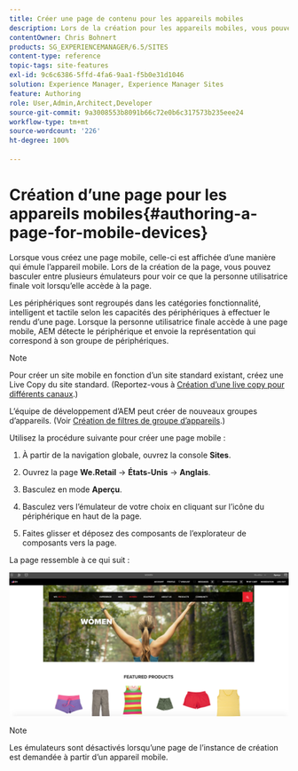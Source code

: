 ```yaml
---
title: Créer une page de contenu pour les appareils mobiles
description: Lors de la création pour les appareils mobiles, vous pouvez basculer entre plusieurs émulateurs pour voir ce que la personne utilisatrice finale voit.
contentOwner: Chris Bohnert
products: SG_EXPERIENCEMANAGER/6.5/SITES
content-type: reference
topic-tags: site-features
exl-id: 9c6c6386-5ffd-4fa6-9aa1-f5b0e31d1046
solution: Experience Manager, Experience Manager Sites
feature: Authoring
role: User,Admin,Architect,Developer
source-git-commit: 9a3008553b8091b66c72e0b6c317573b235eee24
workflow-type: tm+mt
source-wordcount: '226'
ht-degree: 100%

---
```


# Création d’une page pour les appareils mobiles{#authoring-a-page-for-mobile-devices}

Lorsque vous créez une page mobile, celle-ci est affichée d’une manière qui émule l’appareil mobile. Lors de la création de la page, vous pouvez basculer entre plusieurs émulateurs pour voir ce que la personne utilisatrice finale voit lorsqu’elle accède à la page.

Les périphériques sont regroupés dans les catégories fonctionnalité, intelligent et tactile selon les capacités des périphériques à effectuer le rendu d’une page. Lorsque la personne utilisatrice finale accède à une page mobile, AEM détecte le périphérique et envoie la représentation qui correspond à son groupe de périphériques.

>[!NOTE]
>
>Pour créer un site mobile en fonction d’un site standard existant, créez une Live Copy du site standard. (Reportez-vous à [Création d’une live copy pour différents canaux](/help/sites-administering/msm-livecopy.md).)
>
>L’équipe de développement d’AEM peut créer de nouveaux groupes d’appareils. (Voir [Création de filtres de groupe d’appareils](/help/sites-developing/groupfilters.md).)

Utilisez la procédure suivante pour créer une page mobile :

1. À partir de la navigation globale, ouvrez la console **Sites**.
1. Ouvrez la page **We.Retail** -> **États-Unis** -> **Anglais**.

1. Basculez en mode **Aperçu**.
1. Basculez vers l’émulateur de votre choix en cliquant sur l’icône du périphérique en haut de la page.
1. Faites glisser et déposez des composants de l’explorateur de composants vers la page.

La page ressemble à ce qui suit :

![mobileipademu](assets/mobileipademu.png)

>[!NOTE]
>
>Les émulateurs sont désactivés lorsqu’une page de l’instance de création est demandée à partir d’un appareil mobile.
